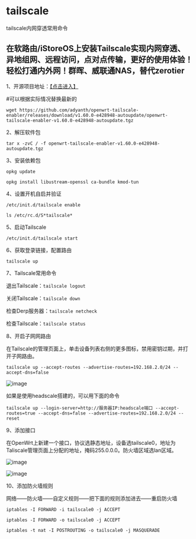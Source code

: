 # tailscale
tailscale内网穿透常用命令

## 在软路由/iStoreOS上安装Tailscale实现内网穿透、异地组网、远程访问，点对点传输，更好的使用体验！轻松打通内外网！群晖、威联通NAS，替代zerotier
1、开源项目地址：[【点击进入】](https://github.com/adyanth/openwrt-tailscale-enabler/releases)

#可以根据实际情况替换最新的

```
wget https://github.com/adyanth/openwrt-tailscale-enabler/releases/download/v1.60.0-e428948-autoupdate/openwrt-tailscale-enabler-v1.60.0-e428948-autoupdate.tgz
```  

2、解压软件包

```
tar x -zvC / -f openwrt-tailscale-enabler-v1.60.0-e428948-autoupdate.tgz
```

3、安装依赖包

```
opkg update

opkg install libustream-openssl ca-bundle kmod-tun
```

4、设置开机自启并验证

```
/etc/init.d/tailscale enable

ls /etc/rc.d/S*tailscale*
```

5、启动Tailscale

```
/etc/init.d/tailscale start
```

6、获取登录链接，配置路由

```
tailscale up
```

7、Tailscale常用命令

退出Tailscale：```tailscale logout```

关闭Tailscale：```tailscale down```

检查Derp服务器：```tailscale netcheck```

检查Tailscale：```tailscale status```

8、开启子网网路由

在Tailscale的管理页面上，单击设备列表右侧的更多图标，禁用密钥过期，并打开子网路由。

```
tailscale up --accept-routes --advertise-routes=192.168.2.0/24 --accept-dns=false
```

![image](https://github.com/3981877/tailscale/assets/60610978/84773267-524b-4d4b-9eca-c063626c9f05)

如果是使用headscale搭建的，可以用下面的命令

```
tailscale up --login-server=http://服务器IP:headscale端口 --accept-routes=true --accept-dns=false --advertise-routes=192.168.2.0/24 --reset
```

9、添加接口

在OpenWrt上新建一个接口，协议选静态地址，设备选tailscale0，地址为Taliscale管理页面上分配的地址，掩码255.0.0.0。防火墙区域选lan区域。

![image](https://github.com/3981877/tailscale/assets/60610978/2688102e-95c5-4b28-8ebb-82e1e9b78f7c)

![image](https://github.com/3981877/tailscale/assets/60610978/91324aaa-9c3f-4e92-ba9e-333f8b51a582)

10、添加防火墙规则

网络——防火墙——自定义规则——把下面的规则添加进去——重启防火墙

```
iptables -I FORWARD -i tailscale0 -j ACCEPT
```
```
iptables -I FORWARD -o tailscale0 -j ACCEPT
```

```
iptables -t nat -I POSTROUTING -o tailscale0 -j MASQUERADE
```
